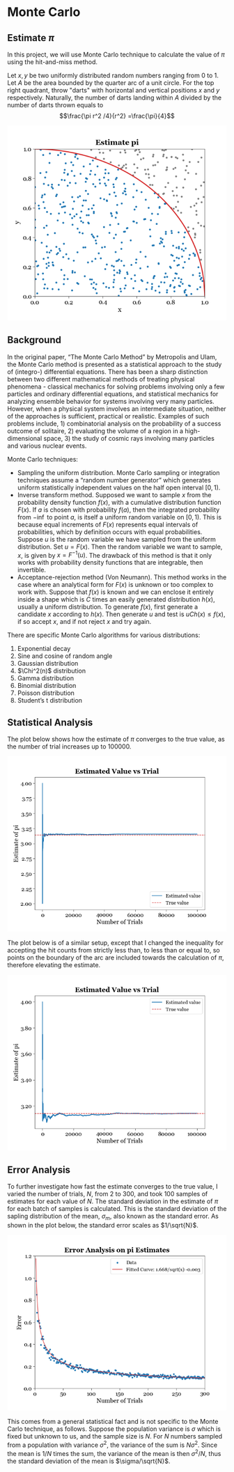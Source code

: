 # Monte Carlo

## Estimate $\pi$
In this project, we will use Monte Carlo technique to calculate the value of $\pi$ using the hit-and-miss method. 

Let $x, y$ be two uniformly distributed random numbers ranging from $0$ to $1$. Let $A$ be the area bounded by the quarter arc of a unit circle. For the top right quadrant, throw "darts" with horizontal and vertical positions $x$ and $y$ respectively. Naturally, the number of darts landing within $A$ divided by the number of darts thrown equals to 
$$\frac{\pi r^2 /4}{r^2}  =\frac{\pi}{4}$$

![visualize_MC](./plots/visualize_MC.png)

## Background 
In the original paper, “The Monte Carlo Method” by Metropolis and Ulam, the Monte Carlo method is presented as a statistical approach to the study of (integro-) differential equations. There has been a sharp distinction between two different mathematical methods of treating physical phenomena - classical mechanics for solving problems involving only a few particles and ordinary differential equations, and statistical mechanics for analyzing ensemble behavior for systems involving very many particles. However, when a physical system involves an intermediate situation, neither of the approaches is sufficient, practical or realistic. Examples of such problems include, 1) combinatorial analysis on the probability of a success outcome of solitaire, 2) evaluating the volume of a region in a high-dimensional space, 3) the study of cosmic rays involving many particles and various nuclear events. 

Monte Carlo techniques:
* Sampling the uniform distribution. Monte Carlo sampling or integration techniques assume a “random number generator” which generates uniform statistically independent values on the half open interval $[0,1)$.
* Inverse transform method. Supposed we want to sample $x$ from the probability density function $f(x)$, with a cumulative distribution function $F(x)$. If $a$ is chosen with probability $f(a)$, then the integrated probability from $-\inf$ to point $a$, is itself a uniform random variable on $[0,1)$. This is because equal increments of $F(x)$ represents equal intervals of probabilities, which by definition occurs with equal probabilities. Suppose $u$ is the random variable we have sampled from the uniform distribution. Set $u=F(x)$. Then the random variable we want to sample, $x$, is given by $x=F^{-1}(u)$. The drawback of this method is that it only works with probability density functions that are integrable, then invertible. 
* Acceptance-rejection method (Von Neumann). This method works in the case where an analytical form for $F(x)$ is unknown or too complex to work with. Suppose that $f(x)$ is known and we can enclose it entirely inside a shape which is $C$ times an easily generated distribution $h(x)$, usually a uniform distribution. To generate $f(x)$, first generate a candidate $x$ according to $h(x)$. Then generate $u$ and test is $u C h(x) \leq f(x)$, if so accept $x$, and if not reject $x$ and try again. 

There are specific Monte Carlo algorithms for various distributions:
1. Exponential decay
1. Sine and cosine of random angle
1. Gaussian distribution
1. $\Chi^2(n)$ distribution 
1. Gamma distribution
1. Binomial distribution
1. Poisson distribution 
1. Student’s t distribution 

## Statistical Analysis
The plot below shows how the estimate of $\pi$ converges to the true value, as the number of trial increases up to $100000$. 

![pi_estimate](./plots/pi_estimate.png)

The plot below is of a similar setup, except that I changed the inequality for accepting the hit counts from strictly less than, to less than or equal to, so points on the boundary of the arc are included towards the calculation of $\pi$, therefore elevating the estimate.

![pi_on_estimate](./plots/pi_on_estimate.png)

## Error Analysis
To further investigate how fast the estimate converges to the true value, I varied the number of trials, $N$, from $2$ to $300$, and took $100$ samples of estimates for each value of $N$. The standard deviation in the estimate of $\pi$ for each batch of samples is calculated. This is the standard deviation of the sapling distribution of the mean, $\sigma_m$, also known as the standard error. As shown in the plot below, the standard error scales as $1/\sqrt{N}$.

![pi_error_analysis](./plots/pi_error_analysis.png)

This comes from a general statistical fact and is not specific to the Monte Carlo technique, as follows. Suppose the population variance is $\sigma$ which is fixed but unknown to us, and the sample size is $N$. For $N$ numbers sampled from a population with variance $\sigma^2$, the variance of the sum is $N \sigma^2$. Since the mean is $1/N$ times the sum, the variance of the mean is then $\sigma^2/N$, thus the standard deviation of the mean is $\sigma/\sqrt{N}$.

